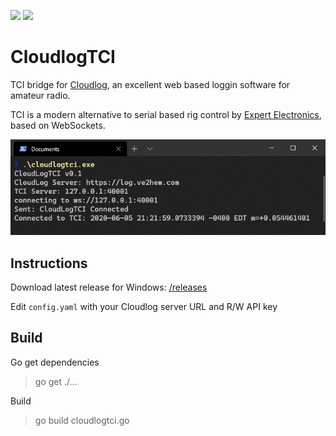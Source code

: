 [![](https://img.shields.io/github/v/release/tanilolli/CloudlogTCI)](https://github.com/tanilolli/CloudlogTCI/releases)
![](https://img.shields.io/github/license/tanilolli/CloudlogTCI)

# CloudlogTCI
TCI bridge for [Cloudlog](https://github.com/magicbug/Cloudlog), an excellent web based loggin software for amateur radio.

TCI is a modern alternative to serial based rig control by [Expert Electronics](https://eesdr.com/en/), based on WebSockets. 

![Terminal](/screenshots/term.png)

## Instructions

Download latest release for Windows: [/releases](https://github.com/tanilolli/CloudlogTCI/releases)

Edit `config.yaml` with your Cloudlog server URL and R/W API key

## Build

Go get dependencies

> go get ./...

Build

> go build cloudlogtci.go

